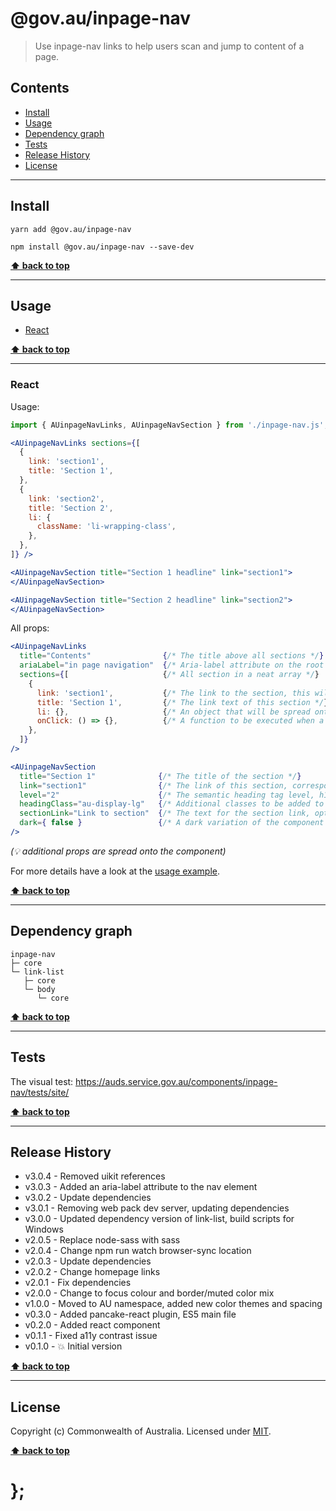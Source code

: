 @gov.au/inpage-nav
============

> Use inpage-nav links to help users scan and jump to content of a page.


## Contents

* [Install](#install)
* [Usage](#usage)
* [Dependency graph](#dependency-graph)
* [Tests](#tests)
* [Release History](#release-history)
* [License](#license)


----------------------------------------------------------------------------------------------------------------------------------------------------------------


## Install


```shell
yarn add @gov.au/inpage-nav
```

```shell
npm install @gov.au/inpage-nav --save-dev
```


**[⬆ back to top](#contents)**


----------------------------------------------------------------------------------------------------------------------------------------------------------------


## Usage


* [React](#react)


**[⬆ back to top](#contents)**


----------------------------------------------------------------------------------------------------------------------------------------------------------------


### React

Usage:

```jsx
import { AUinpageNavLinks, AUinpageNavSection } from './inpage-nav.js';

<AUinpageNavLinks sections={[
  {
    link: 'section1',
    title: 'Section 1',
  },
  {
    link: 'section2',
    title: 'Section 2',
    li: {
      className: 'li-wrapping-class',
    },
  },
]} />

<AUinpageNavSection title="Section 1 headline" link="section1">
</AUinpageNavSection>

<AUinpageNavSection title="Section 2 headline" link="section2">
</AUinpageNavSection>
```

All props:

```jsx
<AUinpageNavLinks
  title="Contents"                {/* The title above all sections */}
  ariaLabel="in page navigation"  {/* Aria-label attribute on the root element */}
  sections={[                     {/* All section in a neat array */}
    {
      link: 'section1',           {/* The link to the section, this will be converted to a hash link */}
      title: 'Section 1',         {/* The link text of this section */}
      li: {},                     {/* An object that will be spread onto the <li> tag, optional */}
      onClick: () => {},          {/* A function to be executed when a section is clicked, optional */}
    },
  ]}
/>

<AUinpageNavSection
  title="Section 1"              {/* The title of the section */}
  link="section1"                {/* The link of this section, corresponds to the link inside AUinpageNavLinks */}
  level="2"                      {/* The semantic heading tag level, h1-h6, optional */}
  headingClass="au-display-lg"   {/* Additional classes to be added to the headline, optional */}
  sectionLink="Link to section"  {/* The text for the section link, optional */}
  dark={ false }                 {/* A dark variation of the component */}
/>
```
_(💡 additional props are spread onto the component)_

For more details have a look at the [usage example](https://github.com/govau/design-system-components/tree/master/components/inpage-nav/tests/react/index.js).


**[⬆ back to top](#contents)**


----------------------------------------------------------------------------------------------------------------------------------------------------------------


## Dependency graph

```shell
inpage-nav
├─ core
└─ link-list
   ├─ core
   └─ body
      └─ core
```


**[⬆ back to top](#contents)**


----------------------------------------------------------------------------------------------------------------------------------------------------------------


## Tests

The visual test: https://auds.service.gov.au/components/inpage-nav/tests/site/


**[⬆ back to top](#contents)**


----------------------------------------------------------------------------------------------------------------------------------------------------------------


## Release History

* v3.0.4 - Removed uikit references
* v3.0.3 - Added an aria-label attribute to the nav element
* v3.0.2 - Update dependencies
* v3.0.1 - Removing web pack dev server, updating dependencies
* v3.0.0 - Updated dependency version of link-list, build scripts for Windows
* v2.0.5 - Replace node-sass with sass
* v2.0.4 - Change npm run watch browser-sync location
* v2.0.3 - Update dependencies
* v2.0.2 - Change homepage links
* v2.0.1 - Fix dependencies
* v2.0.0 - Change to focus colour and border/muted color mix
* v1.0.0 - Moved to AU namespace, added new color themes and spacing
* v0.3.0 - Added pancake-react plugin, ES5 main file
* v0.2.0 - Added react component
* v0.1.1 - Fixed a11y contrast issue
* v0.1.0 - 💥 Initial version


**[⬆ back to top](#contents)**


----------------------------------------------------------------------------------------------------------------------------------------------------------------


## License

Copyright (c) Commonwealth of Australia.
Licensed under [MIT](https://raw.githubusercontent.com/govau/design-system-components/components/core/master/LICENSE).


**[⬆ back to top](#contents)**

# };
